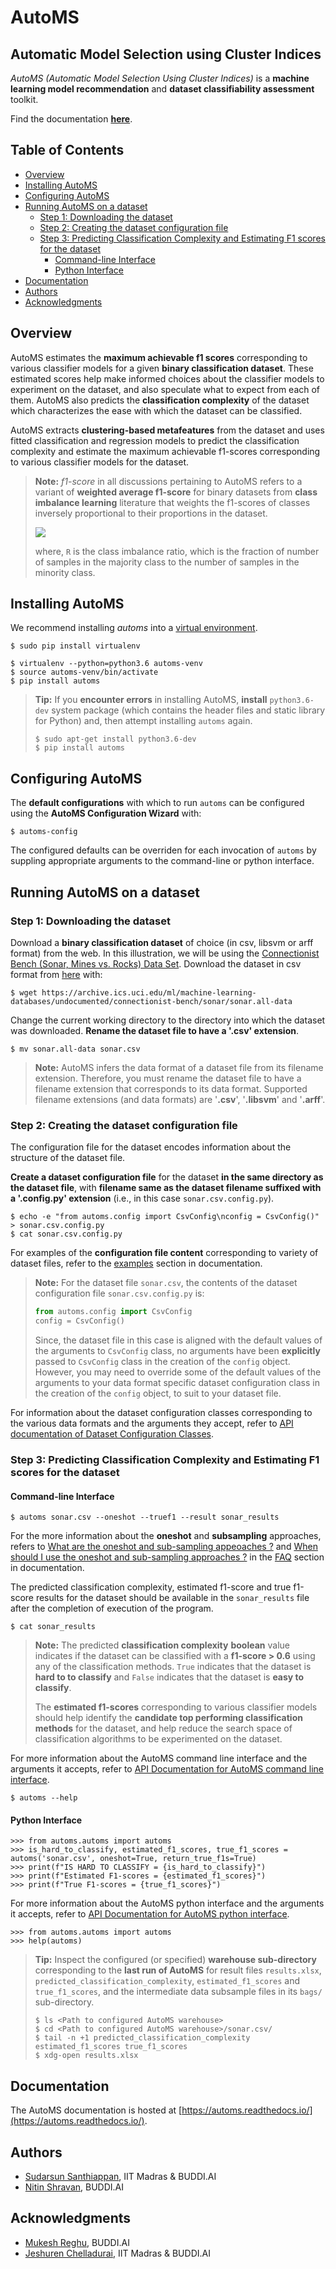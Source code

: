 # AutoMS
## Automatic Model Selection using Cluster Indices

*AutoMS (Automatic Model Selection Using Cluster Indices)* is a **machine learning model recommendation** and **dataset classifiability assessment** toolkit.

Find the documentation [**here**](https://automs.readthedocs.io/en/latest/).

## Table of Contents

- [Overview](#overview)
- [Installing AutoMS](#installing-automs)
- [Configuring AutoMS](#configuring-automs)
- [Running AutoMS on a dataset](#running-automs-on-a-dataset)
	- [Step 1: Downloading the dataset](#step-1-downloading-the-dataset)
	- [Step 2: Creating the dataset configuration file](#step-2-creating-the-dataset-configuration-file)
	- [Step 3: Predicting Classification Complexity and Estimating F1 scores for the dataset](#step-3-predicting-classification-complexity-and-estimating-f1-scores-for-the-dataset)
		- [Command-line Interface](#command-line-interface)
		- [Python Interface](#python-interface)
- [Documentation](#documentation)		
- [Authors](#authors)
- [Acknowledgments](#acknowledgments)


## Overview

AutoMS estimates the **maximum achievable f1 scores** corresponding to various classifier models for a given **binary classification dataset**. These estimated scores help make informed choices about the classifier models to experiment on the dataset, and also speculate what to expect from each of them. AutoMS also predicts the **classification complexity** of the dataset which characterizes the ease with which the dataset can be classified.

AutoMS extracts **clustering-based metafeatures** from the dataset and uses fitted classification and regression models to predict the classification complexity and estimate the maximum achievable f1-scores corresponding to various classifier models for the dataset.

> **Note:**
> *f1-score* in all discussions pertaining to AutoMS refers to a variant of **weighted average f1-score** for binary datasets from **class imbalance learning** literature that weights the f1-scores of classes inversely proportional to their proportions in the dataset.
>
> <img src="https://render.githubusercontent.com/render/math?math=f1%20%3D%20%5Cfrac%7Bf1_%7Bmajority%5C%20class%7D%20%2B%20R%20%2A%20f1_%7Bminority%5C%20class%7D%7D%7B1%20%2B%20R%7D">
> 
> where, `R` is the class imbalance ratio, which is the fraction of number of samples in the majority class to the number of samples in the minority class.

## Installing AutoMS

We recommend installing *automs* into a [virtual environment](https://docs.python-guide.org/dev/virtualenvs/#lower-level-virtualenv).

```console
$ sudo pip install virtualenv
```
```console
$ virtualenv --python=python3.6 automs-venv
$ source automs-venv/bin/activate
$ pip install automs
```

> **Tip:** If you **encounter errors** in installing AutoMS, **install** ``python3.6-dev`` system package (which contains the header files and static library for Python) and, then attempt installing ``automs`` again.
> ```console
> $ sudo apt-get install python3.6-dev
> $ pip install automs
> ```

## Configuring AutoMS

The **default configurations** with which to run `automs` can be configured using the **AutoMS Configuration Wizard** with:

```console
$ automs-config
```

The configured defaults can be overriden for each invocation of `automs` by suppling appropriate arguments to the command-line or python interface.

## Running AutoMS on a dataset

### Step 1: Downloading the dataset

Download a **binary classification dataset** of choice (in csv, libsvm or arff format) from the web. In this illustration, we will be using the [Connectionist Bench (Sonar, Mines vs. Rocks) Data Set](https://archive.ics.uci.edu/ml/datasets/Connectionist+Bench+(Sonar,+Mines+vs.+Rocks)). Download the dataset in csv format from [here](https://archive.ics.uci.edu/ml/machine-learning-databases/undocumented/connectionist-bench/sonar/sonar.all-data) with:

```console
$ wget https://archive.ics.uci.edu/ml/machine-learning-databases/undocumented/connectionist-bench/sonar/sonar.all-data 
```

Change the current working directory to the directory into which the dataset was downloaded. **Rename the dataset file to have a '.csv' extension**.

```console
$ mv sonar.all-data sonar.csv
```

> **Note:**
> AutoMS infers the data format of a dataset file from its filename extension. Therefore, you must rename the dataset file to have a filename extension that corresponds to its data format. Supported filename extensions (and data formats) are '**.csv**', '**.libsvm**' and '**.arff**'.

### Step 2: Creating the dataset configuration file

The configuration file for the dataset encodes information about the structure of the dataset file.

**Create a dataset configuration file** for the dataset **in the same directory as the dataset file**, with **filename same as the dataset filename suffixed with a '.config.py' extension** (i.e., in this case `sonar.csv.config.py`).

```console
$ echo -e "from automs.config import CsvConfig\nconfig = CsvConfig()" > sonar.csv.config.py
$ cat sonar.csv.config.py
```

For examples of the **configuration file content** corresponding to variety of dataset files, refer to the [examples](https://automs.readthedocs.io/examples.html) section in documentation.

> **Note:**
> For the dataset file `sonar.csv`, the contents of the dataset configuration file `sonar.csv.config.py` is:
> ```python
> from automs.config import CsvConfig
> config = CsvConfig()
> ```
> Since, the dataset file in this case is aligned with the default values of the arguments to `CsvConfig` class, no arguments have been **explicitly** passed to `CsvConfig` class in the creation of the `config` object. However, you may need to override some of the default values of the arguments to your data format specific dataset configuration class in the creation of the `config` object, to suit to your dataset file.

For information about the dataset configuration classes corresponding to the various data formats and the arguments they accept, refer to [API documentation of Dataset Configuration Classes](https://automs.readthedocs.io/api.html#dataset-configuration).

### Step 3: Predicting Classification Complexity and Estimating F1 scores for the dataset

#### Command-line Interface

```console
$ automs sonar.csv --oneshot --truef1 --result sonar_results
```

For the more information about the **oneshot** and **subsampling** approaches, refers to [What are the oneshot and sub-sampling appeoaches ?](https://automs.readthedocs.io/faq.html#what-are-the-oneshot-and-sub-sampling-approaches) and [When should I use the oneshot and sub-sampling approaches ?](https://automs.readthedocs.io/faq.html#when-should-i-use-the-oneshot-and-sub-sampling-approaches) in the [FAQ](https://automs.readthedocs.io/faq.html) section in documentation.

The predicted classification complexity, estimated f1-score and true f1-score results for the dataset should be available in the `sonar_results` file after the completion of execution of the program.

```console
$ cat sonar_results
```

> **Note:**
> The predicted **classification complexity** **boolean** value indicates if the dataset can be classified with a **f1-score > 0.6** using any of the classification methods. ``True`` indicates that the dataset is **hard to to classify** and ``False`` indicates that the dataset is **easy to classify**.
> 
> The **estimated f1-scores** corresponding to various classifier models should help identify the **candidate top performing classification methods** for the dataset, and help reduce the search space of classification algorithms to be experimented on the dataset.

For more information about the AutoMS command line interface and the arguments it accepts, refer to [API Documentation for AutoMS command line interface](https://automs.readthedocs.io/api.html#command-line-interface).

```console
$ automs --help
```

#### Python Interface

```pycon
>>> from automs.automs import automs
>>> is_hard_to_classify, estimated_f1_scores, true_f1_scores = automs('sonar.csv', oneshot=True, return_true_f1s=True)
>>> print(f"IS HARD TO CLASSIFY = {is_hard_to_classify}")
>>> print(f"Estimated F1-scores = {estimated_f1_scores}")
>>> print(f"True F1-scores = {true_f1_scores}")
```

For more information about the AutoMS python interface and the arguments it accepts, refer to [API Documentation for AutoMS python interface](https://automs.readthedocs.io/api.html#python-interface).

```pycon
>>> from automs.automs import automs
>>> help(automs)
```

> **Tip:**
> Inspect the configured (or specified) **warehouse sub-directory** corresponding to the **last run of AutoMS** for result files `results.xlsx`, `predicted_classification_complexity`, `estimated_f1_scores` and `true_f1_scores`, and the intermediate data subsample files in its `bags/` sub-directory.
>
> ```console
> $ ls <Path to configured AutoMS warehouse>
> $ cd <Path to configured AutoMS warehouse>/sonar.csv/
> $ tail -n +1 predicted_classification_complexity estimated_f1_scores true_f1_scores
> $ xdg-open results.xlsx
> ```

## Documentation

The AutoMS documentation is hosted at [https://automs.readthedocs.io/](https://automs.readthedocs.io/).

## Authors

* [Sudarsun Santhiappan](https://www.linkedin.com/in/sudarsun/), IIT Madras & BUDDI.AI
* [Nitin Shravan](https://www.linkedin.com/in/nitin-shravan-b56bb134/), BUDDI.AI

## Acknowledgments

* [Mukesh Reghu](https://github.com/elixir-code), BUDDI.AI
* [Jeshuren Chelladurai](http://jeshuren.me/), IIT Madras & BUDDI.AI
